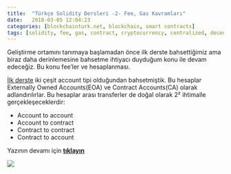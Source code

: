 ```yaml
---
title:  "Türkçe Solidity Dersleri -2- Fee, Gas Kavramları"
date:   2018-03-05 12:04:23
categories: [blockchainturk.net, blockchain, smart contracts]
tags: [solidity, fee, gas, contract, cryptocurrency, centralized, decentralized, distributed, sanal, para, dijital, kripto, byzantine, bizans, general, java, nedir, Distributed, Legder, Blockchain, Bitcoin, utxo, Block, Mehmet Cem Yücel, Mehmet, Cem, Yucel, Yücel, blockchainturk, blockchainturk.net]
---
```


Geliştirme ortamını tanımaya başlamadan önce ilk derste bahsettiğimiz ama biraz daha derinlemesine bahsetme ihtiyacı duyduğum konu ile devam edeceğiz. Bu konu fee’ler ve hesaplanması.

[İlk derste](https://medium.com/blockchainturk/turkce-solidity-dersleri-1-c33ebcbaebe0)  iki çeşit account tipi olduğundan bahsetmiştik. Bu hesaplar Externally Owned Accounts(EOA) ve Contract Accounts(CA) olarak adlandırılırlar. Bu hesaplar arası transferler de doğal olarak 2² ihtimalle gerçekleşeceklerdir:

-   Account to account
-   Account to contract
-   Contract to contract
-   Contract to account

Yazının devamı için [**tıklayın**](https://medium.com/blockchainturk/turkce-solidity-dersleri-2-fee-gas-kavramlari-cd9e56121e86)

![](https://cdn-images-1.medium.com/max/800/1*K9pkxGaDtjcJidMJBFl_Cg.jpeg)
